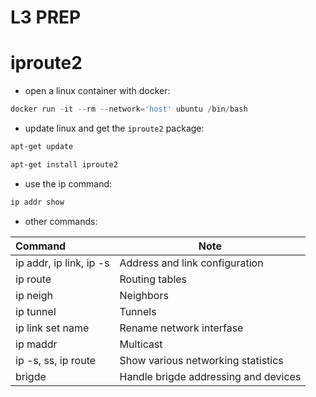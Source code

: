 # L3 PREP

# iproute2

- open a linux container with docker:
```powershell
docker run -it --rm --network='host' ubuntu /bin/bash
```
- update linux and get the `iproute2` package:
```bash
apt-get update

apt-get install iproute2
```
- use the ip command:
```bash
ip addr show
```
- other commands:

| Command                 | Note                                 |
|:------------------------|--------------------------------------|
| ip addr, ip link, ip -s | Address and link configuration       |
| ip route                | Routing tables                       |
| ip neigh                | Neighbors                            |
| ip tunnel               | Tunnels                              |
| ip link set name        | Rename network interfase             |
| ip maddr                | Multicast                            |
| ip -s, ss, ip route     | Show various networking statistics   |
| brigde                  | Handle brigde addressing and devices |